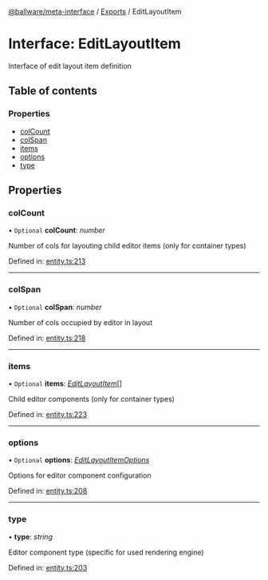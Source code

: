 [@ballware/meta-interface](../README.md) / [Exports](../modules.md) / EditLayoutItem

# Interface: EditLayoutItem

Interface of edit layout item definition

## Table of contents

### Properties

- [colCount](editlayoutitem.md#colcount)
- [colSpan](editlayoutitem.md#colspan)
- [items](editlayoutitem.md#items)
- [options](editlayoutitem.md#options)
- [type](editlayoutitem.md#type)

## Properties

### colCount

• `Optional` **colCount**: *number*

Number of cols for layouting child editor items (only for container types)

Defined in: [entity.ts:213](https://github.com/ballware/ballware-client/blob/e25f4ba/packages/meta-interface/src/entity.ts#L213)

___

### colSpan

• `Optional` **colSpan**: *number*

Number of cols occupied by editor in layout

Defined in: [entity.ts:218](https://github.com/ballware/ballware-client/blob/e25f4ba/packages/meta-interface/src/entity.ts#L218)

___

### items

• `Optional` **items**: [*EditLayoutItem*](editlayoutitem.md)[]

Child editor components (only for container types)

Defined in: [entity.ts:223](https://github.com/ballware/ballware-client/blob/e25f4ba/packages/meta-interface/src/entity.ts#L223)

___

### options

• `Optional` **options**: [*EditLayoutItemOptions*](editlayoutitemoptions.md)

Options for editor component configuration

Defined in: [entity.ts:208](https://github.com/ballware/ballware-client/blob/e25f4ba/packages/meta-interface/src/entity.ts#L208)

___

### type

• **type**: *string*

Editor component type (specific for used rendering engine)

Defined in: [entity.ts:203](https://github.com/ballware/ballware-client/blob/e25f4ba/packages/meta-interface/src/entity.ts#L203)

